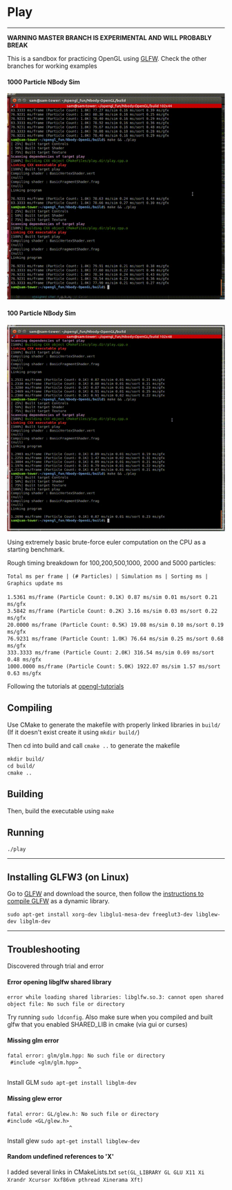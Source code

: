 # Play
---

**WARNING MASTER BRANCH IS EXPERIMENTAL AND WILL PROBABLY BREAK**

This is a sandbox for practicing OpenGL using [GLFW](http://www.glfw.org).
Check the other branches for working examples

#### 1000 Particle NBody Sim

![1K Particle NBody](nbody1K.gif)

#### 100 Particle NBody Sim

![100 Particle NBody](nbody100.gif)

Using extremely basic brute-force euler computation on the CPU as a starting benchmark.

Rough timing breakdown for 100,200,500,1000, 2000 and 5000 particles:

    Total ms per frame | (# Particles) | Simulation ms | Sorting ms | Graphics update ms

    1.5361 ms/frame (Particle Count: 0.1K) 0.87 ms/sim 0.01 ms/sort 0.21 ms/gfx
    3.5842 ms/frame (Particle Count: 0.2K) 3.16 ms/sim 0.03 ms/sort 0.22 ms/gfx
    20.0000 ms/frame (Particle Count: 0.5K) 19.08 ms/sim 0.10 ms/sort 0.19 ms/gfx
    76.9231 ms/frame (Particle Count: 1.0K) 76.64 ms/sim 0.25 ms/sort 0.68 ms/gfx
    333.3333 ms/frame (Particle Count: 2.0K) 316.54 ms/sim 0.69 ms/sort 0.48 ms/gfx
    1000.0000 ms/frame (Particle Count: 5.0K) 1922.07 ms/sim 1.57 ms/sort 0.63 ms/gfx

Following the tutorials at [opengl-tutorials](http://www.opengl-tutorial.org/beginners-tutorials/)

## Compiling

Use CMake to generate the makefile with properly linked libraries in `build/` (If it doesn't exist create it using `mkdir build/`)

Then cd into build and call `cmake ..` to generate the makefile

    mkdir build/
    cd build/
    cmake ..

## Building
Then, build the executable using `make`


## Running
    ./play

---
## Installing GLFW3 (on Linux)

Go to [GLFW](http://www.glfw.org) and download the source, then follow the [instructions to compile GLFW](http://www.glfw.org/docs/latest/compile.html) as a dynamic library.

    sudo apt-get install xorg-dev libglu1-mesa-dev freeglut3-dev libglew-dev libglm-dev

---
## Troubleshooting

Discovered through trial and error

#### Error opening libglfw shared library

    error while loading shared libraries: libglfw.so.3: cannot open shared object file: No such file or directory

Try running `sudo ldconfig`. Also make sure when you compiled and built glfw that you enabled SHARED_LIB in cmake (via gui or curses)

#### Missing glm error

    fatal error: glm/glm.hpp: No such file or directory
     #include <glm/glm.hpp>
                           ^
Install GLM `sudo apt-get install libglm-dev`

#### Missing glew error

    fatal error: GL/glew.h: No such file or directory
    #include <GL/glew.h>
                        ^

Install glew `sudo apt-get install libglew-dev`

#### Random undefined references to 'X<something>'
I added several links in CMakeLists.txt `set(GL_LIBRARY GL GLU X11 Xi Xrandr Xcursor Xxf86vm pthread Xinerama Xft)`
